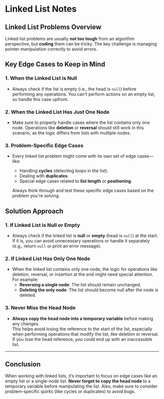 # Linked List Notes

## Linked List Problems Overview

Linked list problems are usually **not too tough** from an algorithm perspective, but **coding** them can be tricky. The key challenge is managing pointer manipulation correctly to avoid errors.

## Key Edge Cases to Keep in Mind

### 1. When the Linked List is Null
- Always check if the list is empty (i.e., the head is `null`) before performing any operations. You can't perform actions on an empty list, so handle this case upfront.

### 2. When the Linked List Has Just One Node
- Make sure to properly handle cases where the list contains only one node. Operations like **deletion** or **reversal** should still work in this scenario, as the logic differs from lists with multiple nodes.

### 3. Problem-Specific Edge Cases
- Every linked list problem might come with its own set of edge cases—like:
  - Handling **cycles** (detecting loops in the list).
  - Dealing with **duplicates**.
  - Special edge cases related to **list length** or **positioning**.
  
  Always think through and test these specific edge cases based on the problem you're solving.

## Solution Approach

### 1. **If Linked List is Null or Empty**
- Always check if the linked list is **null** or **empty** (head is `null`) at the start. If it is, you can avoid unnecessary operations or handle it separately (e.g., return `null` or print an error message).

### 2. **If Linked List Has Only One Node**
- When the linked list contains only one node, the logic for operations like deletion, reversal, or insertion at the end might need special attention. For example:
  - **Reversing a single node**: The list should remain unchanged.
  - **Deleting the only node**: The list should become null after the node is deleted.

### 3. **Never Miss the Head Node**
- **Always copy the head node into a temporary variable** before making any changes.  
  This helps avoid losing the reference to the start of the list, especially when performing operations that modify the list, like deletion or reversal. If you lose the head reference, you could end up with an inaccessible list.

---

## Conclusion

When working with linked lists, it’s important to focus on edge cases like an empty list or a single-node list. **Never forget to copy the head node** to a temporary variable before manipulating the list. Also, make sure to consider problem-specific quirks (like cycles or duplicates) to avoid bugs.
